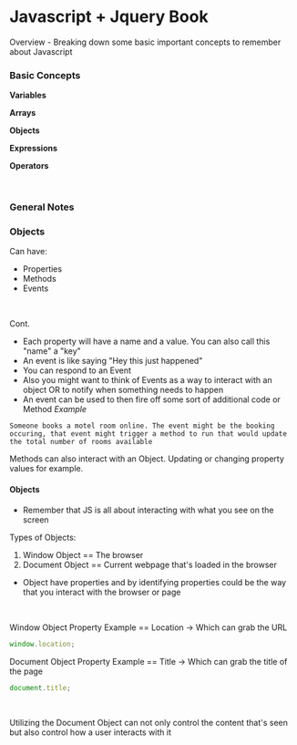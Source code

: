 # Javascript + Jquery Book

Overview - Breaking down some basic important concepts to remember about Javascript

### Basic Concepts

**Variables**

**Arrays**

**Objects**

**Expressions**

**Operators**

<br>

### General Notes

### Objects

Can have:

- Properties
- Methods
- Events

<br>

Cont.

- Each property will have a name and a value. You can also call this "name" a "key"
- An event is like saying "Hey this just happened"
- You can respond to an Event
- Also you might want to think of Events as a way to interact with an object OR to notify when something needs to happen
- An event can be used to then fire off some sort of additional code or Method
  _Example_

```
Someone books a motel room online. The event might be the booking occuring, that event might trigger a method to run that would update the total number of rooms available
```

Methods can also interact with an Object. Updating or changing property values for example.

#### Objects

- Remember that JS is all about interacting with what you see on the screen

Types of Objects:

1. Window Object == The browser
1. Document Object == Current webpage that's loaded in the browser

- Object have properties and by identifying properties could be the way that you interact with the browser or page

<br>

Window Object Property Example == Location -> Which can grab the URL

```javascript
window.location;
```

Document Object Property Example == Title -> Which can grab the title of the page

```javascript
document.title;
```

<br>

Utilizing the Document Object can not only control the content that's seen but also control how a user interacts with it

<br><br>
